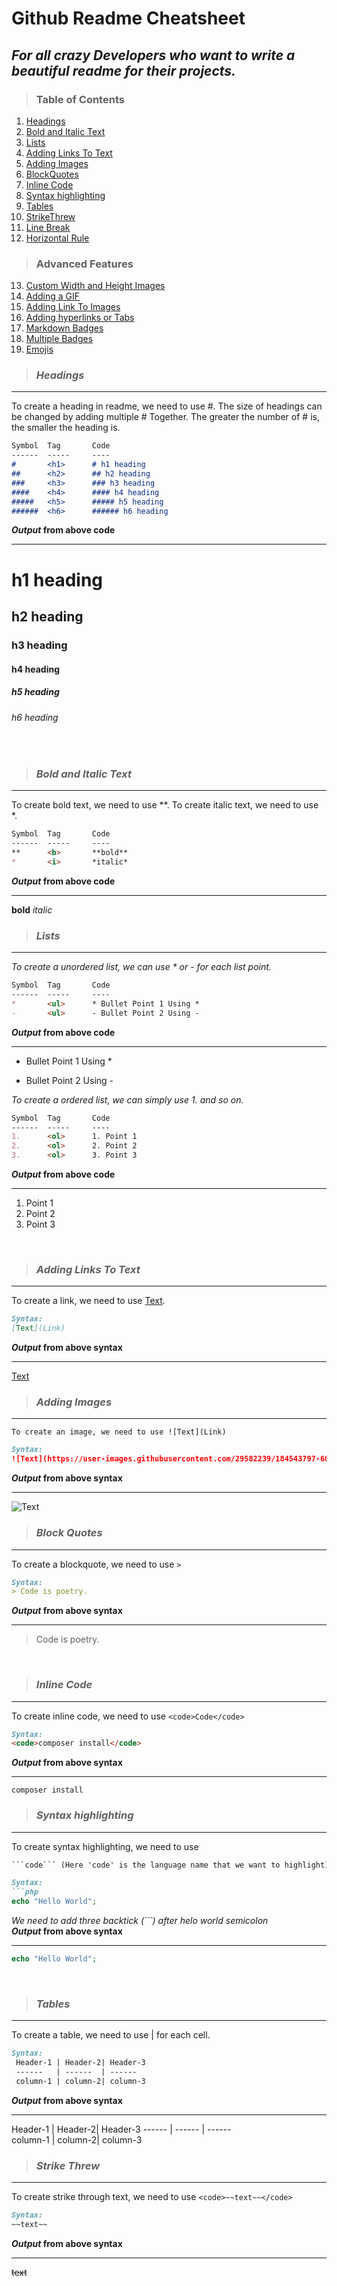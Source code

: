 # Github Readme Cheatsheet

## ***For all crazy Developers who want to write a beautiful readme for their projects.***

>### Table of Contents <br>
1. [Headings](#headings)
2. [Bold and Italic Text](#bold-and-italic-text)
3. [Lists](#lists)
4. [Adding Links To Text](#adding-links-to-text)
5. [Adding Images](#adding-images)
6. [BlockQuotes](#block-quotes)
7. [Inline Code](#inline-code)
8. [Syntax highlighting](#syntax-highlighting)
9. [Tables](#tables)
10. [StrikeThrew](#strike-threw)
11. [Line Break](#line-break)
12. [Horizontal Rule](#horizontal-rule)
>### Advanced Features <br>
13. [Custom Width and Height Images](#custom-width-and-height-images)
14. [Adding a GIF](#adding-a-gif)
15. [Adding Link To Images](#adding-link-to-images)
16. [Adding hyperlinks or Tabs](#adding-hyperlinks-or-tabs)
17. [Markdown Badges](#markdown-badges)
18. [Multiple Badges](#multiple-badges)
19. [Emojis](#emojis)

>### ***Headings***
---
To create a heading in readme, we need to use #. The size of headings can be changed by adding multiple # Together. The greater the number of # is, the smaller the heading is.

```markdown
Symbol  Tag       Code
------  -----     ----
#       <h1>      # h1 heading
##      <h2>      ## h2 heading
###     <h3>      ### h3 heading
####    <h4>      #### h4 heading
#####   <h5>      ##### h5 heading
######  <h6>      ###### h6 heading
```
***Output* from above code** <hr>
# h1 heading
## h2 heading
### h3 heading
#### h4 heading
##### h5 heading
###### h6 heading
<br>

>### ***Bold and Italic Text***
---
To create bold text, we need to use **. To create italic text, we need to use *.

```markdown
Symbol  Tag       Code
------  -----     ----
**      <b>       **bold**
*       <i>       *italic*
```
***Output* from above code** <hr>
**bold**
*italic*
<br>

>### ***Lists***
---
*To create a unordered list, we can use * or - for each list point.*

```markdown
Symbol  Tag       Code
------  -----     ----
*       <ul>      * Bullet Point 1 Using *
-       <ul>      - Bullet Point 2 Using -
```
***Output* from above code** <hr>
* Bullet Point 1 Using *
- Bullet Point 2 Using -

*To create a ordered list, we can simply use 1. and so on.*

```markdown
Symbol  Tag       Code
------  -----     ----
1.      <ol>      1. Point 1
2.      <ol>      2. Point 2
3.      <ol>      3. Point 3
```
***Output* from above code** <hr>
1. Point 1
2. Point 2
3. Point 3
<br>

>### ***Adding Links To Text***
---
To create a link, we need to use [Text](Link).

```markdown
Syntax:
[Text](Link)
```
***Output* from above syntax** <hr>
[Text](Link)
<br>

>### ***Adding Images***
---
`To create an image, we need to use ![Text](Link)`

```markdown
Syntax:
![Text](https://user-images.githubusercontent.com/29582239/184543797-60b6ca0d-decc-452e-b9cc-e3daac17f2cd.png)
```
***Output* from above syntax** <hr>
![Text](https://user-images.githubusercontent.com/29582239/184543797-60b6ca0d-decc-452e-b9cc-e3daac17f2cd.png)
<br>

>### ***Block Quotes***
---
To create a blockquote, we need to use <code>></code>

```markdown
Syntax:
> Code is poetry.
```
***Output* from above syntax** <hr>
> Code is poetry.
<br>

>### ***Inline Code***
---
To create inline code, we need to use `<code>Code</code>`

```markdown
Syntax:
<code>composer install</code>
```
***Output* from above syntax** <hr>
<code>composer install</code>
<br>

>### ***Syntax highlighting***
---
To create syntax highlighting, we need to use
```markdown
```code``` (Here 'code' is the language name that we want to highlight)
```

```markdown
Syntax:
```php
echo "Hello World";
```
*We need to add three backtick (```) after helo world semicolon*<br>
***Output* from above syntax** <hr>
```php
echo "Hello World";
```
<br>

>### ***Tables***
---
To create a table, we need to use | for each cell.

```markdown
Syntax:
 Header-1 | Header-2| Header-3
 ------   | ------  | ------  
 column-1 | column-2| column-3
```
***Output* from above syntax** <hr>
 Header-1 | Header-2| Header-3
 ------   | ------  | ------  
 column-1 | column-2| column-3
<br>

>### ***Strike Threw***
---
To create strike through text, we need to use `<code>~~text~~</code>`

```markdown
Syntax:
~~text~~
```
***Output* from above syntax** <hr>
~~text~~
<br>
